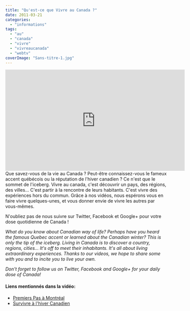 ```yaml
---
title: "Qu'est-ce que Vivre au Canada ?"
date: 2011-03-21
categories: 
  - "informations"
tags: 
  - "au"
  - "canada"
  - "vivre"
  - "vivreaucanada"
  - "webtv"
coverImage: "Sans-titre-1.jpg"
---
```

<center>
<iframe src="https://www.youtube.com/embed/tL_0AAgL91s" width="560" height="315" frameborder="0" allowfullscreen="allowfullscreen"></iframe>
</center>
Que savez-vous de la vie au Canada ? Peut-être connaissez-vous le fameux accent québécois ou la réputation de l'hiver canadien ? Ce n'est que le sommet de l'iceberg. Vivre au canada, c'est découvrir un pays, des régions, des villes... C'est partir à la rencontre de leurs habitants. C'est vivre des expériences hors du commun. Grâce à nos vidéos, nous espérons vous en faire vivre quelques-unes, et vous donner envie de vivre les autres par vous-mêmes.

N'oubliez pas de nous suivre sur Twitter, Facebook et Google+ pour votre dose quotidienne de Canada !

_What do you know about Canadian way of life? Perhaps have you heard the famous Quebec accent or learned about the Canadian winter? This is only the tip of the iceberg. Living in Canada is to discover a country, regions, cities... It's off to meet their inhabitants. It's all about living extraordinary experiences. Thanks to our videos, we hope to share some with you and to incite you to live your own._

_Don't forget to follow us on Twitter, Facebook and Google+ for your daily dose of Canada!_

#### Liens mentionnés dans la vidéo:

- [Premiers Pas à Montréal](http://vivreaucanada.perso.sfr.fr/archives/2010/05/premierspasamontreal/index.html)
- [Survivre à l'hiver Canadien](http://vivreaucanada.perso.sfr.fr/archives/2010/12/survivrehiver/index.html)
